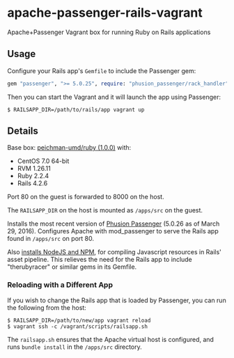 # apache-passenger-rails-vagrant

Apache+Passenger Vagrant box for running Ruby on Rails applications

## Usage

Configure your Rails app's `Gemfile` to include the Passenger gem:

```ruby
gem "passenger", ">= 5.0.25", require: "phusion_passenger/rack_handler"
```

Then you can start the Vagrant and it will launch the app using Passenger:

```
$ RAILSAPP_DIR=/path/to/rails/app vagrant up
```

## Details

Base box: [peichman-umd/ruby (1.0.0)][1] with:

* CentOS 7.0 64-bit
* RVM 1.26.11
* Ruby 2.2.4
* Rails 4.2.6

Port 80 on the guest is forwarded to 8000 on the host.

The `RAILSAPP_DIR` on the host is mounted as `/apps/src` on the guest.

Installs the most recent version of [Phusion Passenger][2] (5.0.26 as of March
29, 2016). Configures Apache with mod_passenger to serve the Rails app found in
`/apps/src` on port 80.

Also [installs NodeJS and NPM][3], for compiling Javascript resources in Rails'
asset pipeline. This relieves the need for the Rails app to include "therubyracer"
or similar gems in its Gemfile.

### Reloading with a Different App

If you wish to change the Rails app that is loaded by Passenger, you can run the
following from the host:

```
$ RAILSAPP_DIR=/path/to/new/app vagrant reload
$ vagrant ssh -c /vagrant/scripts/railsapp.sh
```

The `railsapp.sh` ensures that the Apache virtual host is configured, and runs
`bundle install` in the `/apps/src` directory.

[1]: https://atlas.hashicorp.com/peichman-umd/boxes/ruby/versions/1.0.0
[2]: https://www.phusionpassenger.com/
[3]: https://www.phusionpassenger.com/library/walkthroughs/deploy/ruby/ownserver/apache/oss/install_language_runtime.html#optional-install-node-js-if-you-re-using-rails
